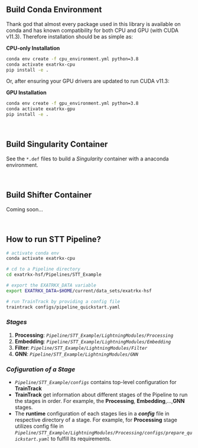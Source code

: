 
## Build Conda Environment

Thank god that almost every package used in this library is available on conda and has known compatibility for both CPU and GPU (with CUDA v11.3). Therefore installation should be as simple as:

**CPU-only Installation**

```bash
conda env create -f cpu_environment.yml python=3.8
conda activate exatrkx-cpu
pip install -e .
```

Or, after ensuring your GPU drivers are updated to run CUDA v11.3:

**GPU Installation**

```bash
conda env create -f gpu_environment.yml python=3.8
conda activate exatrkx-gpu
pip install -e .
```
&nbsp;
## Build Singularity Container

See the `*.def` files to build a _Singularity_ container with a anaconda environment.

&nbsp;
## Build Shifter Container

Coming soon...

&nbsp;
## How to run STT Pipeline?

```bash
# activate conda env
conda activate exatrkx-cpu

# cd to a Pipeline directory
cd exatrkx-hsf/Pipelines/STT_Example

# export the EXATRKX_DATA variable
export EXATRKX_DATA=$HOME/current/data_sets/exatrkx-hsf

# run TrainTrack by providing a config file
traintrack configs/pipeline_quickstart.yaml

```

### _Stages_

1. **Processing**: _`Pipeline/STT_Example/LightningModules/Processing`_
2. **Embedding**: _`Pipeline/STT_Example/LightningModules/Embedding`_
3. **Filter**: _`Pipeline/STT_Example/LightningModules/Filter`_
4. **GNN**: _`Pipeline/STT_Example/LightningModules/GNN`_

### _Cofiguration of a Stage_

- _`Pipeline/STT_Example/configs`_ contains top-level configuration for **TrainTrack**
- **TrainTrack** get information about different stages of the Pipeline to run the stages in order. For example, the **Processing**, **Embedding**,...,**GNN** stages.
- The **runtime** configuration of each stages lies in a _**config**_ file in respective directory of a stage. For example, for **Processing** stage utilizes config file in _`Pipeline/STT_Example/LightningModules/Processing/configs/prepare_quickstart.yaml`_ to fulfill its requirements.
